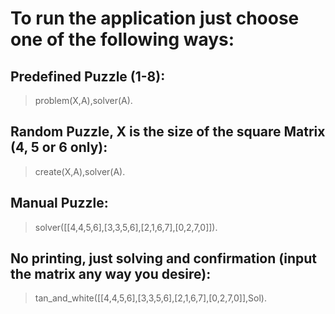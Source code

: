 # To run the application just choose one of the following ways:
## Predefined Puzzle (1-8):
> problem(X,A),solver(A).
## Random Puzzle, X is the size of the square Matrix (4, 5 or 6 only):
> create(X,A),solver(A).
## Manual Puzzle:
> solver([[4,4,5,6],[3,3,5,6],[2,1,6,7],[0,2,7,0]]).
## No printing, just solving and confirmation (input the matrix any way you desire):
> tan_and_white([[4,4,5,6],[3,3,5,6],[2,1,6,7],[0,2,7,0]],Sol).
